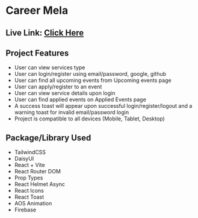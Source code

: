 # Career Mela

## Live Link: [Click Here](https://career-mela.web.app/)

## Project Features
- User can view services type
- User can login/register using email/password, google, github
- User can find all upcoming events from Upcoming events page
- User can apply/register to an event
- User can view service details upon login
- User can find applied events on Applied Events page
- A success toast will appear upon successful login/register/logout and a warning toast for invalid email/password login
- Project is compatible to all devices (Mobile, Tablet, Desktop)

## Package/Library Used
- TailwindCSS
- DaisyUI
- React + Vite
- React Router DOM
- Prop Types
- React Helmet Async
- React Icons
- React Toast
- AOS Animation
- Firebase
